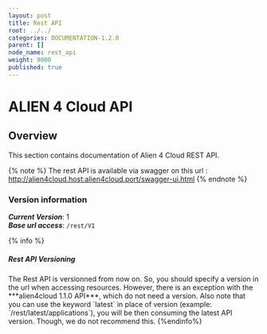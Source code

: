 ```yaml
---
layout: post
title: Rest API
root: ../../
categories: DOCUMENTATION-1.2.0
parent: []
node_name: rest_api
weight: 9000
published: true
---
```




# ALIEN 4 Cloud API

## Overview
This section contains documentation of Alien 4 Cloud REST API.

{% note %}
The rest API is available via swagger on this url :
http://alien4cloud.host:alien4cloud.port/swagger-ui.html
{% endnote %}

### Version information
***Current Version***: 1  
***Base url access***: `/rest/V1`

{% info %}
<h5>Rest API Versioning</h5>
The Rest API is versionned from now on. So, you should specify a version in the url when accessing resources.  
However, there is an exception with the ***alien4cloud 1.1.0 API***, which do not need a version.  
Also note that you can use the keyword `latest` in place of version (example: `/rest/latest/applications`), you will be then consuming the latest API version. Though, we do not recommend this.
{%endinfo%}
